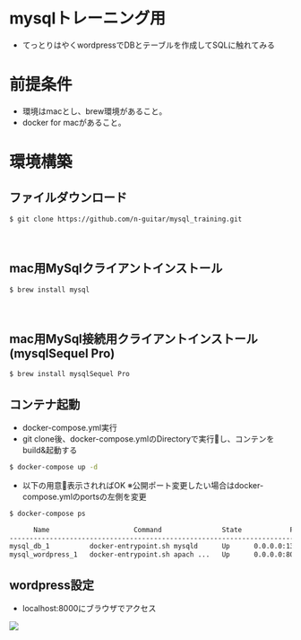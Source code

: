 # mysqlトレーニング用
- てっとりはやくwordpressでDBとテーブルを作成してSQLに触れてみる


# 前提条件
 - 環境はmacとし、brew環境があること。
 - docker for macがあること。
 
 
# 環境構築

## ファイルダウンロード

```bash
$ git clone https://github.com/n-guitar/mysql_training.git
```
 　
## mac用MySqlクライアントインストール

```bash
$ brew install mysql
```
 　

## mac用MySql接続用クライアントインストール(mysqlSequel Pro)

```bash
$ brew install mysqlSequel Pro
```

## コンテナ起動
- docker-compose.yml実行
- git clone後、docker-compose.ymlのDirectoryで実行し、コンテンをbuild&起動する
```bash
$ docker-compose up -d 
```

- 以下の用意表示されればOK
※公開ポート変更したい場合はdocker-compose.ymlのportsの左側を変更
```bash
$ docker-compose ps

      Name                     Command               State            Ports
------------------------------------------------------------------------------------
mysql_db_1          docker-entrypoint.sh mysqld      Up      0.0.0.0:13306->3306/tcp
mysql_wordpress_1   docker-entrypoint.sh apach ...   Up      0.0.0.0:8000->80/tcp

```
## wordpress設定
- localhost:8000にブラウザでアクセス

![](https://github.com/n-guitar/mysql_training/README_image/wordpress_image1.png)
